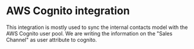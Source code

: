 # AWS Cognito integration
This integration is mostly used to sync the internal contacts model with the AWS Cognito user pool. We are writing the information on the "Sales Channel" 
as user attribute to cognito.